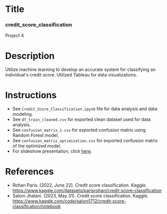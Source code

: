 # Title
### credit_score_classification
Project 4

# Description
Utilize machine learning to develop an accurate system for classifying an individual's credit score. Utilized Tableau for data visualizations.

# Instructions
- See `Credit_Score_Classification.ipynb` file for data analysis and data modeling.
- See `df_train_cleaned.csv` for exported clean dataset used for data analysis.
- See `confusion_matrix_1.csv` for exported confusion matrix using Random Forest model.
- See `confusion_matrix_optimization.csv` for exported confusion matrix of the optimized model.
- For slideshow presentation, click [here](https://docs.google.com/presentation/d/1ossgVoKo0HS_SjIL9Y_CG9V0t8F630mMQ4Vm52u_ejc/edit#slide=id.gdcb566e1d5_0_62).

# References
- Rohan Paris. (2022, June 22). Credit score classification. Kaggle. https://www.kaggle.com/datasets/parisrohan/credit-score-classification
- Saloni Jhalani. (2023, May 31). Credit score classification. Kaggle. https://www.kaggle.com/code/saloni1712/credit-score-classification/notebook